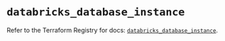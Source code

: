# `databricks_database_instance`

Refer to the Terraform Registry for docs: [`databricks_database_instance`](https://registry.terraform.io/providers/databricks/databricks/1.87.1/docs/resources/database_instance).

